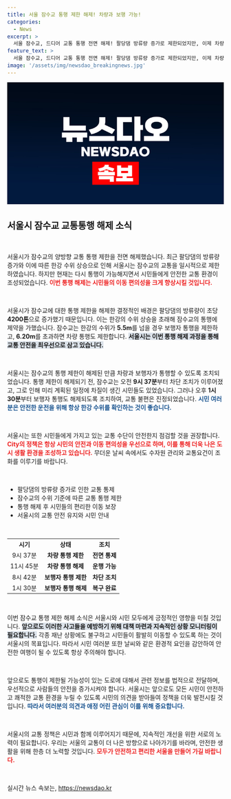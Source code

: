 ```yaml
---
title: 서울 잠수교 통행 제한 해제! 차량과 보행 가능!
categories:
  - News
excerpt: >
  서울 잠수교, 드디어 교통 통행 전면 해제! 팔당댐 방류량 증가로 제한되었지만, 이제 차량과 보행자가 자유롭게 통행할 수 있게 되었습니다. 한강 수위와 관련된 최근 소식, 놓치지 마세요!
feature_text: >
  서울 잠수교, 드디어 교통 통행 전면 해제! 팔당댐 방류량 증가로 제한되었지만, 이제 차량과 보행자가 자유롭게 통행할 수 있게 되었습니다. 한강 수위와 관련된 최근 소식, 놓치지 마세요!
image: '/assets/img/newsdao_breakingnews.jpg'
---
```


<p><img src="/assets/img/newsdao_breakingnews.jpg" alt="cryptoinkorea 속보" /></p>

<h2 data-ke-size="size26">서울시 잠수교 교통통행 해제 소식</h2>

<p data-ke-size="size16">&nbsp;</p>

<p>서울시가 잠수교의 양방향 교통 통행 제한을 전면 해제했습니다. 최근 팔당댐의 방류량 증가와 이에 따른 한강 수위 상승으로 인해 서울시는 잠수교의 교통을 일시적으로 제한하였습니다. 하지만 현재는 다시 통행이 가능해지면서 시민들에게 안전한 교통 환경이 조성되었습니다. <b><span style="color: #ee2323;">이번 통행 해제는 시민들의 이동 편의성을 크게 향상시킬 것입니다.</span></b> </p>

<p data-ke-size="size16">&nbsp;</p>

<p>서울시가 잠수교에 대한 통행 제한을 해제한 결정적인 배경은 팔당댐의 방류량이 초당 <strong>4200톤</strong>으로 증가했기 때문입니다. 이는 한강의 수위 상승을 초래해 잠수교의 통행에 제약을 가했습니다. 잠수교는 한강의 수위가 <strong>5.5m</strong>를 넘을 경우 보행자 통행을 제한하고, <strong>6.20m</strong>를 초과하면 차량 통행도 제한합니다. <b><span style="background-color: #21538527;">서울시는 이번 통행 해제 과정을 통해 교통 안전을 최우선으로 삼고 있습니다.</span></b> </p>

<p data-ke-size="size16">&nbsp;</p>

<p>서울시는 잠수교의 통행 제한이 해제된 만큼 차량과 보행자가 통행할 수 있도록 조치되었습니다. 통행 제한이 해제되기 전, 잠수교는 오전 <strong>9시 37분</strong>부터 차단 조치가 이루어졌고, 그로 인해 미리 계획된 일정에 차질이 생긴 시민들도 있었습니다. 그러나 오후 <strong>1시 30분</strong>부터 보행자 통행도 해제되도록 조치하여, 교통 불편은 진정되었습니다. <b><span style="color: #1a5490;">시민 여러분은 안전한 운전을 위해 항상 한강 수위를 확인하는 것이 좋습니다.</span></b></p>

<p data-ke-size="size16">&nbsp;</p>

<p>서울시는 또한 시민들에게 가지고 있는 교통 수단이 안전한지 점검할 것을 권장합니다. <b><span style="color: #ee2323;">City의 정책은 항상 시민의 안전과 이동 편의성을 우선으로 하며, 이를 통해 더욱 나은 도시 생활 환경을 조성하고 있습니다.</span></b> 무더운 날씨 속에서도 수자원 관리와 교통요건이 조화를 이루기를 바랍니다. </p>

<p data-ke-size="size16">&nbsp;</p>

<ul>
    <li>팔당댐의 방류량 증가로 인한 교통 통제</li>
    <li>잠수교의 수위 기준에 따른 교통 통행 제한</li>
    <li>통행 해제 후 시민들의 편리한 이동 보장</li>
    <li>서울시의 교통 안전 유지와 시민 안내</li>
</ul>

<p data-ke-size="size16">&nbsp;</p>

<table>
    <tr>
        <td style="text-align: center; height: 17px;"><b>시기</b></td>
        <td style="text-align: center; height: 17px;"><b>상태</b></td>
        <td style="text-align: center; height: 17px;"><b>조치</b></td>
    </tr>
    <tr>
        <td style="text-align: center; height: 17px;">9시 37분</td>
        <td style="text-align: center; height: 17px;"><b>차량 통행 제한</b></td>
        <td style="text-align: center; height: 17px;"><b>전면 통제</b></td>
    </tr>
    <tr>
        <td style="text-align: center; height: 17px;">11시 45분</td>
        <td style="text-align: center; height: 17px;"><b>차량 통행 해제</b></td>
        <td style="text-align: center; height: 17px;"><b>운행 가능</b></td>
    </tr>
    <tr>
        <td style="text-align: center; height: 17px;">8시 42분</td>
        <td style="text-align: center; height: 17px;"><b>보행자 통행 제한</b></td>
        <td style="text-align: center; height: 17px;"><b>차단 조치</b></td>
    </tr>
    <tr>
        <td style="text-align: center; height: 17px;">1시 30분</td>
        <td style="text-align: center; height: 17px;"><b>보행자 통행 해제</b></td>
        <td style="text-align: center; height: 17px;"><b>복구 완료</b></td>
    </tr>
</table>

<p data-ke-size="size16">&nbsp;</p>

<p>이번 잠수교 통행 제한 해제 소식은 서울시와 시민 모두에게 긍정적인 영향을 미칠 것입니다. <b><span style="background-color: #21538527;">앞으로도 이러한 사고들을 예방하기 위해 대책 마련과 지속적인 상황 모니터링이 필요합니다.</span></b> 각종 재난 상황에도 불구하고 시민들이 활발히 이동할 수 있도록 하는 것이 서울시의 목표입니다. 따라서 시민 여러분 또한 날씨와 같은 환경적 요인을 감안하여 안전한 여행이 될 수 있도록 항상 주의해야 합니다. </p>

<p data-ke-size="size16">&nbsp;</p>

<p>앞으로도 통행이 제한될 가능성이 있는 도로에 대해서 관련 정보를 법적으로 전달하며, 우선적으로 사람들의 안전을 증가시켜야 합니다. 서울시는 앞으로도 모든 시민이 안전하고 쾌적한 교통 환경을 누릴 수 있도록 시민의 의견을 받아들여 정책을 더욱 발전시킬 것입니다. <b><span style="color: #1a5490;">따라서 여러분의 의견과 애정 어린 관심이 이를 위해 중요합니다.</span></b> </p>

<p data-ke-size="size16">&nbsp;</p> 

<p>서울시의 교통 정책은 시민과 함께 이루어지기 때문에, 지속적인 개선을 위한 서로의 노력이 필요합니다. 우리는 서울의 교통이 더 나은 방향으로 나아가기를 바라며, 안전한 생활을 위해 한층 더 노력할 것입니다. <b><span style="color: #ee2323;">모두가 안전하고 편리한 서울을 만들어 가길 바랍니다.</span></b> </p>

<p data-ke-size="size16">&nbsp;</p>
실시간 뉴스 속보는, <a href="https://newsdao.kr" rel="dofollow">https://newsdao.kr</a>



